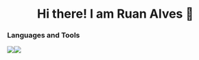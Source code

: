 <h1 align=center>Hi there! I am Ruan Alves 👋 </h1>
<h3 align=left>Languages and Tools</h3>
<p align=left ><img src="https://icongr.am/devicon/css3-original.svg?size=40&color=currentColor" /><img src="https://icongr.am/devicon/html5-original.svg?size=40&color=currentColor"/></p>

